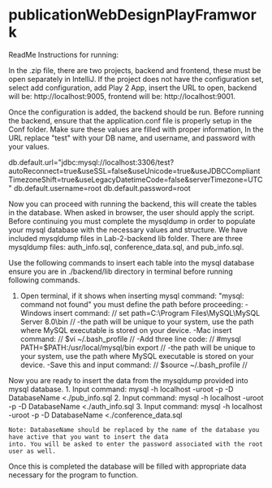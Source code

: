 # publicationWebDesignPlayFramwork
ReadMe Instructions for running:

In the .zip file, there are two projects, backend and frontend, these must be open separately in IntelliJ.
If the project does not have the configuration set, select add configuration, add Play 2 App, insert the URL to open,
backend will be: http://localhost:9005, frontend will be: http://localhost:9001.

Once the configuration is added, the backend should be run. Before running the backend, ensure that the
application.conf file is properly setup in the Conf folder. Make sure these values are filled with proper information,
In the URL replace "test" with your DB name, and username, and password with your values.

db.default.url="jdbc:mysql://localhost:3306/test?autoReconnect=true&useSSL=false&useUnicode=true&useJDBCCompliantTimezoneShift=true&useLegacyDatetimeCode=false&serverTimezone=UTC"
db.default.username=root
db.default.password=root

Now you can proceed with running the backend, this will create the tables in the database.
When asked in browser, the user should apply the script. Before continuing you must complete the mysqldump in order
to populate your mysql database with the necessary values and structure. We have included mysqldump files in
Lab-2-backend lib folder. There are three mysqldump files: auth_info.sql, conference_data.sql, and pub_info.sql.

Use the following commands to insert each table into the mysql database ensure you are in ./backend/lib directory
in terminal before running following commands.

1. Open terminal, if it shows when inserting mysql command: "mysql: command not found"
   you must define the path before proceeding:
    -Windows insert command:
        //
        set path=C:\Program Files\MySQL\MySQL Server 8.0\bin
        //
        -the path will be unique to your system, use the path where MySQL executable is stored on your device.
    -Mac insert command:
        //
        $vi ~/.bash_profile
        //
    -Add three line code:
        //
        #mysql
        PATH=$PATH:/usr/local/mysql/bin
        export
        //
        -the path will be unique to your system, use the path where MySQL executable is stored on your device.
    -Save this and input command:
        //
        $source ~/.bash_profile
        //

Now you are ready to insert the data from the mysqldump provided into mysql database.
    1. Input command: mysql -h localhost -uroot -p -D DatabaseName <./pub_info.sql
    2. Input command: mysql -h localhost -uroot -p -D DatabaseName <./auth_info.sql
    3. Input command: mysql -h localhost -uroot -p -D DatabaseName <./conference_data.sql

    Note: DatabaseName should be replaced by the name of the database you have active that you want to insert the data
    into. You will be asked to enter the password associated with the root user as well.

Once this is completed the database will be filled with appropriate data necessary for the program to function.
